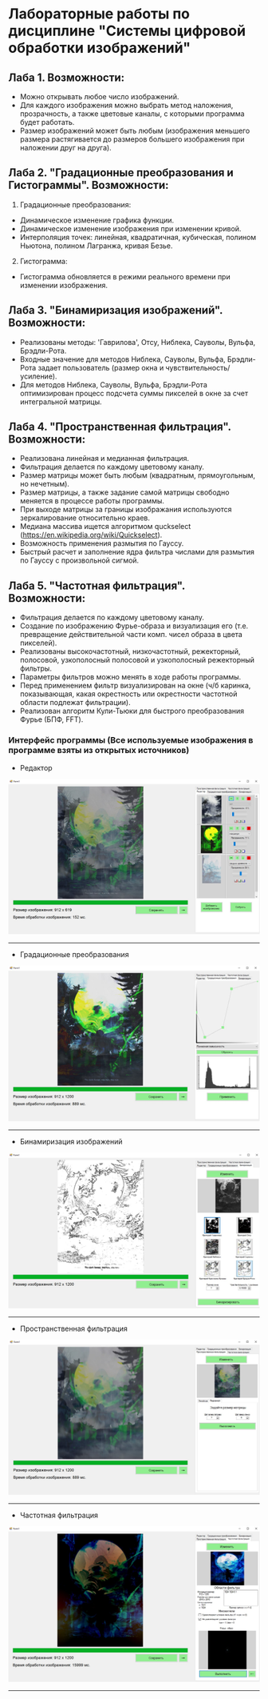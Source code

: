 # Лабораторные работы по дисциплине "Системы цифровой обработки изображений"
## Лаба 1. Возможности:
* Можно открывать любое число изображений.
* Для каждого изображения можно выбрать метод наложения, прозрачность, а также цветовые каналы, с которыми программа будет работать.
* Размер изображений может быть любым (изображения меньшего размера растягивается до размеров большего изображения при наложении друг на друга).
## Лаба 2. "Градационные преобразования и Гистограммы". Возможности:
1. Градационные преобразования:
* Динамическое изменение графика функции.
* Динамическое изменение изображения при изменении кривой.
* Интерполяция точек: линейная, квадратичная, кубическая, полином Ньютона, полином Лагранжа, кривая Безье.
2. Гистограмма:
* Гистограмма обновляется в режими реального времени при изменении изображения.
## Лаба 3. "Бинамиризация изображений". Возможности:
* Pеализованы методы: 'Гаврилова', Отсу, Ниблека, Сауволы, Вульфа, Брэдли-Рота.
* Входные значение для методов Ниблека, Сауволы, Вульфа, Брэдли-Рота задает пользователь (размер окна и чувствительность/усиление).
* Для методов Ниблека, Сауволы, Вульфа, Брэдли-Рота оптимизирован процесс подсчета суммы пикселей в окне за счет интегральной матрицы.
## Лаба 4. "Пространственная фильтрация". Возможности:
* Реализована линейная и медианная фильтрация.
* Фильтрация делается по каждому цветовому каналу.
* Размер матрицы может быть любым (квадратным, прямоугольным, но нечетным).
* Размер матрицы, а также задание самой матрицы свободно меняется в процессе работы программы.
* При выходе матрицы за границы изображания используются зеркалирование относительно краев.
* Медиана массива ищется алгоритмом quckselect (https://en.wikipedia.org/wiki/Quickselect).
* Возможность применения размытия по Гауссу.
* Быстрый расчет и заполнение ядра фильтра числами для размытия по Гауссу с произвольной сигмой.
## Лаба 5. "Частотная фильтрация". Возможности:
* Фильтрация делается по каждому цветовому каналу.
* Создание по изображению Фурье-образа и визуализация его (т.е. превращение действительной части комп. чисел образа в цвета пикселей).
* Реализованы высокочастотный, низкочастотный, режекторный, полосовой, узкополосный
полосовой и узкополосный режекторный фильтры.
* Параметры фильтров можно менять в ходе работы программы.
* Перед применением фильтр визуализирован на окне (ч/б каринка,
показывающая, какая окрестность или окрестности частотной области подлежат фильтрации).
* Реализован алгоритм Кули-Тьюки для быстрого преобразования Фурье (БПФ, FFT).

### Интерфейс программы (Все используемые изображения в программе взяты из открытых источников)
* Редактор   

<p align="center">
  <img alt="Редактор" src="https://github.com/aggink/DigitalImagingSystems/blob/main/Images/Editor.jpg">
</p>

---
* Градационные преобразования

<p align="center">
  <img alt="Градационные преобразования" src="https://github.com/aggink/DigitalImagingSystems/blob/main/Images/GradationTransformations.jpg">
</p>

---
* Бинамиризация изображений

<p align="center">
  <img alt="Бинамиризация изображений" src="https://github.com/aggink/DigitalImagingSystems/blob/main/Images/Binarization.jpg">
</p>

---
* Пространственная фильтрация

<p align="center">
  <img alt="Пространственная фильтрация" src="https://github.com/aggink/DigitalImagingSystems/blob/main/Images/SpatialFiltering.jpg">
</p>

---
* Частотная фильтрация

<p align="center">
  <img alt="Частотная фильтрация" src="https://github.com/aggink/DigitalImagingSystems/blob/main/Images/FrequencyFiltering.jpg">
</p>

---
